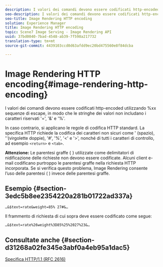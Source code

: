 ```yaml
---
description: I valori dei comandi devono essere codificati http-encoded utilizzando %xx sequenze di escape, in modo che le stringhe dei valori non includano i caratteri riservati '=', '&' e '%'.
seo-description: I valori dei comandi devono essere codificati http-encoded utilizzando %xx sequenze di escape, in modo che le stringhe dei valori non includano i caratteri riservati '=', '&' e '%'.
seo-title: Image Rendering HTTP encoding
solution: Experience Manager
title: Image Rendering HTTP encoding
topic: Scene7 Image Serving - Image Rendering API
uuid: 37bd0040-7bad-4548-ab39-7f598a217732
translation-type: tm+mt
source-git-commit: 4439103ccd0d63afdd9ec20bd475560e8f84dcba

---
```



# Image Rendering HTTP encoding{#image-rendering-http-encoding}

I valori dei comandi devono essere codificati http-encoded utilizzando %xx sequenze di escape, in modo che le stringhe dei valori non includano i caratteri riservati &#39;=&#39;, &#39;&amp;&#39; e &#39;%&#39;.

In caso contrario, si applicano le regole di codifica HTTP standard. La specifica HTTP richiede la codifica dei caratteri non sicuri come &#39; (spazio), &#39;&#39;(virgolette doppie), &#39;#&#39;, &#39;%&#39;, &#39;&lt;&#39; e &#39;>&#39;, nonché di tutti i caratteri di controllo, ad esempio `<return>` e `<tab>`.

**Attenzione:** Le parentesi graffe { } utilizzate come delimitatori di nidificazione delle richieste non devono essere codificate. Alcuni client e-mail codificano purtroppo le parentesi graffe nella richiesta HTTP incorporata. Se si verifica questo problema, Image Rendering consente l’uso delle parentesi ( ) invece delle parentesi graffe.

## Esempio {#section-3edc5b8ee2354220a281b01722ad337a}

`…&$text=rate&weight=85% 27#&…`

Il frammento di richiesta di cui sopra deve essere codificato come segue:

`…&$text=rate%26weight%3D85%25%2027%23&…`

## Consultate anche {#section-d31268a02fe345e3abf0a4eb95a1dac5}

[Specifica HTTP/1.1 (RFC 2616)](https://www.w3.org/Protocols/rfc2616/rfc2616.html)
